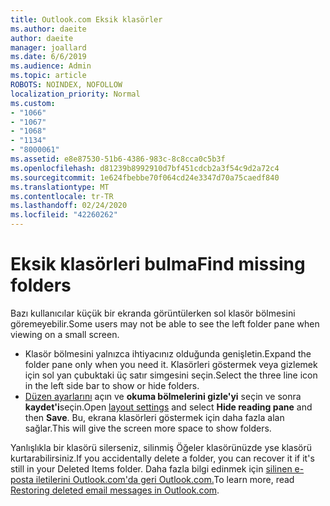 ```yaml
---
title: Outlook.com Eksik klasörler
ms.author: daeite
author: daeite
manager: joallard
ms.date: 6/6/2019
ms.audience: Admin
ms.topic: article
ROBOTS: NOINDEX, NOFOLLOW
localization_priority: Normal
ms.custom:
- "1066"
- "1067"
- "1068"
- "1134"
- "8000061"
ms.assetid: e8e87530-51b6-4386-983c-8c8cca0c5b3f
ms.openlocfilehash: d81239b8992910d7bf451cdcb2a3f54c9d2a72c4
ms.sourcegitcommit: 1e624fbebbe70f064cd24e3347d70a75caedf840
ms.translationtype: MT
ms.contentlocale: tr-TR
ms.lasthandoff: 02/24/2020
ms.locfileid: "42260262"
---
```

# <a name="find-missing-folders"></a><span data-ttu-id="5e12a-102">Eksik klasörleri bulma</span><span class="sxs-lookup"><span data-stu-id="5e12a-102">Find missing folders</span></span>

<span data-ttu-id="5e12a-103">Bazı kullanıcılar küçük bir ekranda görüntülerken sol klasör bölmesini göremeyebilir.</span><span class="sxs-lookup"><span data-stu-id="5e12a-103">Some users may not be able to see the left folder pane when viewing on a small screen.</span></span>

- <span data-ttu-id="5e12a-104">Klasör bölmesini yalnızca ihtiyacınız olduğunda genişletin.</span><span class="sxs-lookup"><span data-stu-id="5e12a-104">Expand the folder pane only when you need it.</span></span> <span data-ttu-id="5e12a-105">Klasörleri göstermek veya gizlemek için sol yan çubuktaki üç satır simgesini seçin.</span><span class="sxs-lookup"><span data-stu-id="5e12a-105">Select the three line icon in the left side bar to show or hide folders.</span></span>
- <span data-ttu-id="5e12a-106">[Düzen ayarlarını](https://outlook.live.com/mail/options/mail/layout) açın ve **okuma bölmelerini gizle'yi** seçin ve sonra **kaydet'i**seçin.</span><span class="sxs-lookup"><span data-stu-id="5e12a-106">Open [layout settings](https://outlook.live.com/mail/options/mail/layout) and select **Hide reading pane** and then **Save**.</span></span> <span data-ttu-id="5e12a-107">Bu, ekrana klasörleri göstermek için daha fazla alan sağlar.</span><span class="sxs-lookup"><span data-stu-id="5e12a-107">This will give the screen more space to show folders.</span></span>

<span data-ttu-id="5e12a-108">Yanlışlıkla bir klasörü silerseniz, silinmiş Öğeler klasörünüzde yse klasörü kurtarabilirsiniz.</span><span class="sxs-lookup"><span data-stu-id="5e12a-108">If you accidentally delete a folder, you can recover it if it's still in your Deleted Items folder.</span></span> <span data-ttu-id="5e12a-109">Daha fazla bilgi edinmek için [silinen e-posta iletilerini Outlook.com'da geri Outlook.com.](https://support.office.com/article/cf06ab1b-ae0b-418c-a4d9-4e895f83ed50)</span><span class="sxs-lookup"><span data-stu-id="5e12a-109">To learn more, read [Restoring deleted email messages in Outlook.com](https://support.office.com/article/cf06ab1b-ae0b-418c-a4d9-4e895f83ed50).</span></span>
